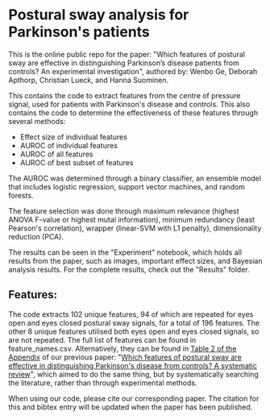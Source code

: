 # Postural sway analysis for Parkinson's patients
This is the online public repo for the paper: "Which features of postural sway are effective in distinguishing Parkinson’s disease patients from controls? An experimental investigation", authored by: Wenbo Ge, Deborah Apthorp, Christian Lueck, and Hanna Suominen.

This contains the code to extract features from the centre of pressure signal, used for patients with Parkinson's disease and controls. This also contains the code to determine the effectiveness of these features through several methods:
- Effect size of individual features 
- AUROC of individual features
- AUROC of all features
- AUROC of best subset of features

The AUROC was determined through a binary classifier, an ensemble model that includes logistic regression, support vector machines, and random forests.

The feature selection was done through maximum relevance (highest ANOVA F-value or highest mutal information), minimum redundancy (least Pearson's correlation), wrapper (linear-SVM with L1 penalty), dimensionality reduction (PCA).

The results can be seen in the "Experiment" notebook, which holds all results from the paper, such as images, important effect sizes, and Bayesian analysis results. For the complete results, check out the "Results" folder.

## Features:
The code extracts 102 unique features, 94 of which are repeated for eyes open and eyes closed postural sway signals, for a total of 196 features. The other 8 unique features utilised both eyes open and eyes closed signals, so are not repeated. The full list of features can be found in feature_names.csv. Alternatively, they can be found in [Table 2 of the Appendix](https://onlinelibrary.wiley.com/action/downloadSupplement?doi=10.1002%2Fbrb3.1929&file=brb31929-sup-0002-AppendixS2.pdf) of our previous paper: "[Which features of postural sway are effective in distinguishing Parkinson's disease from controls? A systematic review](https://onlinelibrary.wiley.com/doi/10.1002/brb3.1929)", which aimed to do the same thing, but by systematically searching the literature, rather than through experimental methods. 

When using our code, please cite our corresponding paper. The citation for this and bibtex entry will be updated when the paper has been published.
